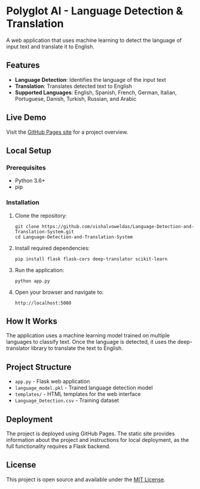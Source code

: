 # Polyglot AI - Language Detection & Translation

A web application that uses machine learning to detect the language of input text and translate it to English.

## Features

- **Language Detection**: Identifies the language of the input text
- **Translation**: Translates detected text to English
- **Supported Languages**: English, Spanish, French, German, Italian, Portuguese, Danish, Turkish, Russian, and Arabic

## Live Demo

Visit the [GitHub Pages site](https://vishalvoweldas.github.io/Language-Detection-and-Translation-System/) for a project overview.

## Local Setup

### Prerequisites

- Python 3.6+
- pip

### Installation

1. Clone the repository:
   ```
   git clone https://github.com/vishalvoweldas/Language-Detection-and-Translation-System.git
   cd Language-Detection-and-Translation-System
   ```

2. Install required dependencies:
   ```
   pip install flask flask-cors deep-translator scikit-learn
   ```

3. Run the application:
   ```
   python app.py
   ```

4. Open your browser and navigate to:
   ```
   http://localhost:5000
   ```

## How It Works

The application uses a machine learning model trained on multiple languages to classify text. Once the language is detected, it uses the deep-translator library to translate the text to English.

## Project Structure

- `app.py` - Flask web application
- `language_model.pkl` - Trained language detection model
- `templates/` - HTML templates for the web interface
- `Language_Detection.csv` - Training dataset

## Deployment

The project is deployed using GitHub Pages. The static site provides information about the project and instructions for local deployment, as the full functionality requires a Flask backend.

## License

This project is open source and available under the [MIT License](LICENSE).